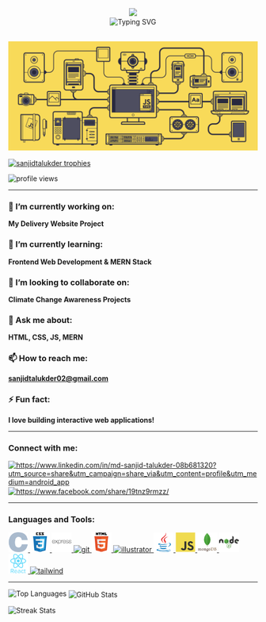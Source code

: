 <!-- HEADER SECTION WITH BANNER -->
<div align="center">
  <img src="https://capsule-render.vercel.app/api?type=waving&color=0:E1EAFC,100:F6D5F7&height=200&section=header&text=SANJID%20TALUKDER&fontSize=40&fontColor=0C1A3E&animation=fadeIn&fontAlignY=38&desc=Frontend%20Web%20Developer%20%7C%20MERN%20Stack%20Enthusiast&descAlignY=51&descAlign=62&descFontColor=1A237E"/>
</div>


<div align="center">
  <img src="https://readme-typing-svg.herokuapp.com?font=Fira+Code&weight=700&size=24&duration=4000&pause=1000&color=0D47A1&center=true&vCenter=true&multiline=true&width=600&height=100&lines=👋+Hello,+I'm+Sanjid+Talukder;Frontend+Web+Developer;MERN+Stack+Learner+🚀;Based+in+Bangladesh+🇧🇩" alt="Typing SVG" />
</div>

<br/>


<p align="left">
<!--   <img src="https://github.com/sanjidtalukder/Time-Complexity/blob/main/GitPropileAdd.gif?raw=true" alt="animated coding" width="100%" /> -->
  <img src="github-propular-image.gif" width="100%" height="220px" />
</p>

<p align="left">
  <a href="https://github.com/ryo-ma/github-profile-trophy">
    <img src="https://github-profile-trophy.vercel.app/?username=sanjidtalukder" alt="sanjidtalukder trophies" />
  </a>
</p>

<p align="left">
  <img src="https://komarev.com/ghpvc/?username=sanjidtalukder&label=Profile%20views&color=0e75b6&style=flat" alt="profile views" />
</p>


---

### 🔭 I’m currently working on:
**My Delivery Website Project**

### 🌱 I’m currently learning:
**Frontend Web Development & MERN Stack**

### 👯 I’m looking to collaborate on:
**Climate Change Awareness Projects**

### 💬 Ask me about:
**HTML, CSS, JS, MERN**

### 📫 How to reach me:
**sanjidtalukder02@gmail.com**

### ⚡ Fun fact:
**I love building interactive web applications!**

---

<h3 align="left">Connect with me:</h3>
<p align="left">
<a href="https://linkedin.com/in/https://www.linkedin.com/in/md-sanjid-talukder-08b681320?utm_source=share&utm_campaign=share_via&utm_content=profile&utm_medium=android_app" target="blank"><img align="center" src="https://raw.githubusercontent.com/rahuldkjain/github-profile-readme-generator/master/src/images/icons/Social/linked-in-alt.svg" alt="https://www.linkedin.com/in/md-sanjid-talukder-08b681320?utm_source=share&utm_campaign=share_via&utm_content=profile&utm_medium=android_app" height="30" width="40" /></a>
<a href="https://fb.com/https://www.facebook.com/share/19tnz9rmzz/" target="blank"><img align="center" src="https://raw.githubusercontent.com/rahuldkjain/github-profile-readme-generator/master/src/images/icons/Social/facebook.svg" alt="https://www.facebook.com/share/19tnz9rmzz/" height="30" width="40" /></a>
</p>

---

<h3 align="left">Languages and Tools:</h3>
<p align="left"> <a href="https://www.cprogramming.com/" target="_blank" rel="noreferrer"> <img src="https://raw.githubusercontent.com/devicons/devicon/master/icons/c/c-original.svg" alt="c" width="40" height="40"/> </a> <a href="https://www.w3schools.com/css/" target="_blank" rel="noreferrer"> <img src="https://raw.githubusercontent.com/devicons/devicon/master/icons/css3/css3-original-wordmark.svg" alt="css3" width="40" height="40"/> </a> <a href="https://expressjs.com" target="_blank" rel="noreferrer"> <img src="https://raw.githubusercontent.com/devicons/devicon/master/icons/express/express-original-wordmark.svg" alt="express" width="40" height="40"/> </a> <a href="https://git-scm.com/" target="_blank" rel="noreferrer"> <img src="https://www.vectorlogo.zone/logos/git-scm/git-scm-icon.svg" alt="git" width="40" height="40"/> </a> <a href="https://www.w3.org/html/" target="_blank" rel="noreferrer"> <img src="https://raw.githubusercontent.com/devicons/devicon/master/icons/html5/html5-original-wordmark.svg" alt="html5" width="40" height="40"/> </a> <a href="https://www.adobe.com/in/products/illustrator.html" target="_blank" rel="noreferrer"> <img src="https://www.vectorlogo.zone/logos/adobe_illustrator/adobe_illustrator-icon.svg" alt="illustrator" width="40" height="40"/> </a> <a href="https://www.java.com" target="_blank" rel="noreferrer"> <img src="https://raw.githubusercontent.com/devicons/devicon/master/icons/java/java-original.svg" alt="java" width="40" height="40"/> </a> <a href="https://developer.mozilla.org/en-US/docs/Web/JavaScript" target="_blank" rel="noreferrer"> <img src="https://raw.githubusercontent.com/devicons/devicon/master/icons/javascript/javascript-original.svg" alt="javascript" width="40" height="40"/> </a> <a href="https://www.mongodb.com/" target="_blank" rel="noreferrer"> <img src="https://raw.githubusercontent.com/devicons/devicon/master/icons/mongodb/mongodb-original-wordmark.svg" alt="mongodb" width="40" height="40"/> </a> <a href="https://nodejs.org" target="_blank" rel="noreferrer"> <img src="https://raw.githubusercontent.com/devicons/devicon/master/icons/nodejs/nodejs-original-wordmark.svg" alt="nodejs" width="40" height="40"/> </a> <a href="https://reactjs.org/" target="_blank" rel="noreferrer"> <img src="https://raw.githubusercontent.com/devicons/devicon/master/icons/react/react-original-wordmark.svg" alt="react" width="40" height="40"/> </a> <a href="https://tailwindcss.com/" target="_blank" rel="noreferrer"> <img src="https://www.vectorlogo.zone/logos/tailwindcss/tailwindcss-icon.svg" alt="tailwind" width="40" height="40"/> </a> </p>


---

<p>
  <img align="left" src="https://github-readme-stats.vercel.app/api/top-langs?username=sanjidtalukder&show_icons=true&locale=en&layout=compact" alt="Top Languages" />
</p>

<p>
  &nbsp;<img align="center" src="https://github-readme-stats.vercel.app/api?username=sanjidtalukder&show_icons=true&locale=en" alt="GitHub Stats" />
</p>

<p>
  <img align="center" src="https://github-readme-streak-stats.herokuapp.com/?user=sanjidtalukder" alt="Streak Stats" />
</p>
